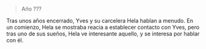 > Año ???

Tras unos años encerrado, Yves y su carcelera Hela hablan a menudo. En un comienzo, Hela se mostraba reacia a establecer contacto con Yves, pero tras uno de sus sueños, Hela ve interesante aquello, y se interesa por hablar con él.